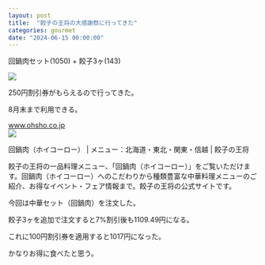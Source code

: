 ```yaml
---
layout: post
title:  "餃子の王将の大感謝祭に行ってきた"
categories: gourmet
date: "2024-06-15 00:00:00"
---
```


<ur>回鍋肉セット(1050) + 餃子3ヶ(143)</u>

<div class="trim">
  <div class="trim__item">
    <a href="{{ site.url }}/assets/images/2024-06-15-report/16-16-46.png">
      <img class="one" src="{{ site.url }}/assets/thumbnail/2024-06-15-report/16-16-46.png">
    </a>
  </div>
</div>


250円割引券がもらえるので行ってきた。

8月末まで利用できる。


<div class="card">
  <a href="https://www.ohsho.co.jp/menu/east/post_348.html"></a>
  <div class="card__header">
    <a href="https://www.ohsho.co.jp/menu/east/post_348.html">www.ohsho.co.jp</a>
  </div>
  <div class="card__image">
    <img src="https://www.ohsho.co.jp/common/img/og_image.png">
  </div>
  <div class="card__title">
    <p>回鍋肉（ホイコーロー） | メニュー：北海道・東北・関東・信越 | 餃子の王将</p>
  </div>
  <div class="card__description">
    <p>餃子の王将の一品料理メニュー、「回鍋肉（ホイコーロー）」をご覧いただけます。回鍋肉（ホイコーロー）へのこだわりから種類豊富な中華料理メニューのご紹介、お得なイベント・フェア情報まで。餃子の王将の公式サイトです。</p>
  </div>
</div>


今回は中華セット（回鍋肉）を注文した。

餃子3ヶを追加で注文すると7%割引後も1109.49円になる。

これに100円割引券を適用すると1017円になった。

かなりお得に食べたと思う。
